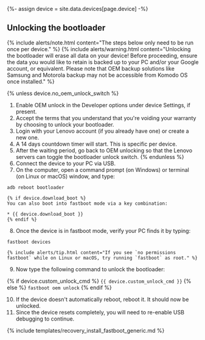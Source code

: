 {%- assign device = site.data.devices[page.device] -%}

## Unlocking the bootloader

{% include alerts/note.html content="The steps below only need to be run once per device." %}
{% include alerts/warning.html content="Unlocking the bootloader will erase all data on your device!
Before proceeding, ensure the data you would like to retain is backed up to your PC and/or your Google account, or equivalent. Please note that OEM backup solutions like Samsung and Motorola backup may not be accessible from Komodo OS once installed." %}

{% unless device.no_oem_unlock_switch %}
1. Enable OEM unlock in the Developer options under device Settings, if present.
2. Accept the terms that you understand that you're voiding your warranty by choosing to unlock your bootloader.
3. Login with your Lenovo account (if you already have one) or create a new one.
4. A 14 days countdown timer will start. This is specific per device.
5. After the waiting period, go back to OEM unlocking so that the Lenovo servers can toggle the bootloader unlock switch.
{% endunless %}
6. Connect the device to your PC via USB.
7. On the computer, open a command prompt (on Windows) or terminal (on Linux or macOS) window, and type:
```
adb reboot bootloader
```
    {% if device.download_boot %}
    You can also boot into fastboot mode via a key combination:

    * {{ device.download_boot }}
    {% endif %}
8. Once the device is in fastboot mode, verify your PC finds it by typing:
```
fastboot devices
```
    {% include alerts/tip.html content="If you see `no permissions fastboot` while on Linux or macOS, try running `fastboot` as root." %}
9. Now type the following command to unlock the bootloader:

{% if device.custom_unlock_cmd %}
    ```
{{ device.custom_unlock_cmd }}
    ```
{% else %}
    ```
fastboot oem unlock
    ```
{% endif %}

10. If the device doesn't automatically reboot, reboot it. It should now be unlocked.
11. Since the device resets completely, you will need to re-enable USB debugging to continue.

{% include templates/recovery_install_fastboot_generic.md %}
